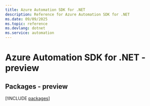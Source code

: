 ```yaml
---
title: Azure Automation SDK for .NET
description: Reference for Azure Automation SDK for .NET
ms.date: 09/09/2025
ms.topic: reference
ms.devlang: dotnet
ms.service: automation
---
```

# Azure Automation SDK for .NET - preview
## Packages - preview
[!INCLUDE [packages](automation-index.md)]